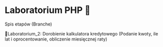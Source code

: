 ﻿# Laboratorium PHP 🙂
Spis etapów (Branche)

🌿Laboratorium_2: Dorobienie kalkulatora kredytowego (Podanie kwoty, ile lat i oprocentowanie, obliczenie  miesięcznej raty)
